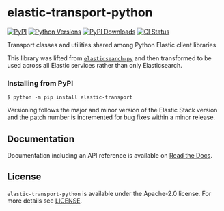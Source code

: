 # elastic-transport-python

[![PyPI](https://img.shields.io/pypi/v/elastic-transport)](https://pypi.org/project/elastic-transport)
[![Python Versions](https://img.shields.io/pypi/pyversions/elastic-transport)](https://pypi.org/project/elastic-transport)
[![PyPI Downloads](https://static.pepy.tech/badge/elastic-transport)](https://pepy.tech/project/elastic-transport)
[![CI Status](https://img.shields.io/github/actions/workflow/status/elastic/elastic-transport-python/ci.yml)](https://github.com/elastic/elastic-transport-python/actions)

Transport classes and utilities shared among Python Elastic client libraries

This library was lifted from [`elasticsearch-py`](https://github.com/elastic/elasticsearch-py)
and then transformed to be used across all Elastic services
rather than only Elasticsearch.

### Installing from PyPI

```
$ python -m pip install elastic-transport
```

Versioning follows the major and minor version of the Elastic Stack version and
the patch number is incremented for bug fixes within a minor release.

## Documentation

Documentation including an API reference is available on [Read the Docs](https://elastic-transport-python.readthedocs.io).

## License

`elastic-transport-python` is available under the Apache-2.0 license.
For more details see [LICENSE](https://github.com/elastic/elastic-transport-python/blob/main/LICENSE).
